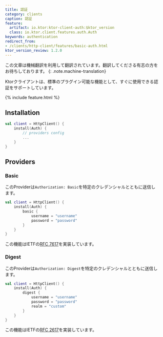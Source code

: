 ```yaml
---
title: 認証
category: clients
caption: 認証
feature:
  artifact: io.ktor:ktor-client-auth:$ktor_version
  class: io.ktor.client.features.auth.Auth
keywords: authentication
redirect_from:
- /clients/http-client/features/basic-auth.html
ktor_version_review: 1.2.0
---
```


この文章は機械翻訳を利用して翻訳されています。翻訳してくださる有志の方をお待ちしております。
{: .note.machine-translation}

Ktorクライアントは、標準のプラグイン可能な機能として、すぐに使用できる認証をサポートしています。

{% include feature.html %}

## Installation

``` kotlin
val client = HttpClient() {
    install(Auth) {
        // providers config
        ...
    }
}
```

## Providers

### Basic

このProviderは`Authorization: Basic`を特定のクレデンシャルとともに送信します。

```kotlin
val client = HttpClient() {
    install(Auth) {
        basic {
            username = "username"
            password = "password"
        }
    }
}
```

この機能はIETFの[RFC 7617](https://tools.ietf.org/html/rfc7617)を実装しています。

### Digest

このProviderは`Authorization: Digest`を特定のクレデンシャルとともに送信します。

```kotlin
val client = HttpClient() {
    install(Auth) {
        digest {
            username = "username"
            password = "password"
            realm = "custom"
        }
    }
}
```

この機能はIETFの[RFC 2617](https://tools.ietf.org/html/rfc2617)を実装しています。
